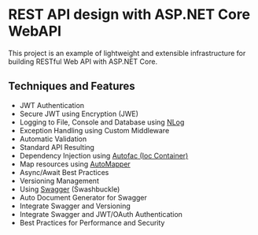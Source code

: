 <div dir="ltr">

# REST API design with ASP.NET Core WebAPI

This project is an example of lightweight and extensible infrastructure for building RESTful Web API with ASP.NET Core.

## Techniques and Features
- JWT Authentication
- Secure JWT using Encryption (JWE)
- Logging to File, Console and Database using [NLog](https://github.com/NLog/NLog.Web)
- Exception Handling using Custom Middleware
- Automatic Validation
- Standard API Resulting
- Dependency Injection using [Autofac (Ioc Container)](https://github.com/autofac/Autofac)
- Map resources using [AutoMapper](https://github.com/AutoMapper/AutoMapper)
- Async/Await Best Practices
- Versioning Management
- Using [Swagger](https://github.com/domaindrivendev/Swashbuckle.AspNetCore) (Swashbuckle)
- Auto Document Generator for Swagger
- Integrate Swagger and Versioning
- Integrate Swagger and JWT/OAuth Authentication
- Best Practices for Performance and Security
</div>
